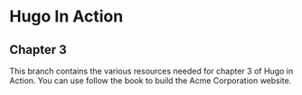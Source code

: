Hugo In Action
===============

Chapter 3
----------

This branch contains the various resources needed for chapter 3 of Hugo in Action. You can use follow the book to build the Acme Corporation website.
